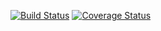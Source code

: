 [![Build Status](https://travis-ci.org/fffinkel/computerize.svg?branch=master)](https://travis-ci.org/fffinkel/computerize)
[![Coverage Status](https://coveralls.io/repos/github/fffinkel/computerize/badge.svg?branch=master)](https://coveralls.io/github/fffinkel/computerize?branch=master)
